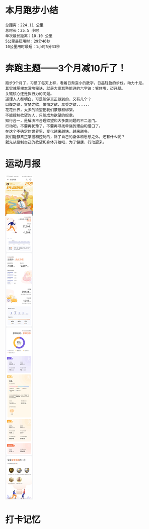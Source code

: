 # 本月跑步小结
```
总距离：224.11 公里
总时长：25.5 小时
单次最长距离：10.10 公里
5公里最短用时：29分46秒
10公里用时最短：1小时5分33秒
```
# 奔跑主题——3个月减10斤了！
```
跑步3个月了，习惯了每天上秤，看着日渐变小的数字，日益轻盈的步伐，动力十足。
其实减肥根本没啥秘诀，就是大家耳熟能详的六字诀：管住嘴，迈开腿。
关键核心还是执行力的问题。
道理人人都明白，可是能够真正做到的，又有几个？
口腹之欲，贪婪之欲，懒惰之欲，享受之欲......
花花世界，太多的欲望把我们蒙蔽和绑架。
不能控制欲望的人，只能成为欲望的奴隶。
知行合一，是解决不合理欲望和大多数问题的不二法门。
行动吧，不要再犹豫了，不要再寻找牵强的理由和借口了。
在这个不确定的世界里，变化越来越快，越来越多。
我们能够真正掌握和控制的，除了自己的身体和思想之外，还有什么呢？
就先从控制自己的欲望和身体开始吧，为了健康，行动起来。
```

# 运动月报
![2020年9月](月报_202009.jpg)

# 打卡记忆
```

```
